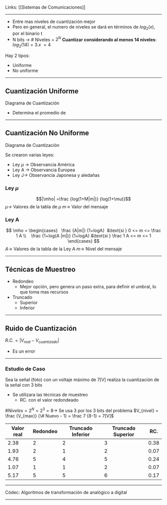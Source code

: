 Links: [[Sistemas de Comunicaciones]]
___

- Entre mas niveles de cuantización mejor
- Pero en general, el numero de niveles se dará en términos de $log_2(x)$, por el binario                                                                                                                                                                    t
- N bits $\rightarrow$ # Niveles = $2^N$
**Cuantizar considerando al menos 14 niveles**:
	$log_2(14)=3.x ~= 4$

Hay 2 tipos:
- Uniforme
- No uniforme
___
## Cuantización Uniforme
Diagrama de Cuantización
- Determina el promedio de 
___
## Cuantización No Uniforme
Diagrama de Cuantización

Se crearon varias leyes:
- Ley $\mu$ $\rightarrow$ Observancia América
- Ley A $\rightarrow$ Observancia Europea
- Ley J$\rightarrow$ Observancia Japonesa y aledañas

### Ley $\mu$
$$|\mho| =\frac {log(1+M|m|)} {log(1+\mu)}$$
	$\mu \rightarrow$ Valores de la tabla de $\mu$
	$m \rightarrow$   Valor del mensaje
### Ley A
$$
\mho = \begin{cases} 
  \frac {A|m|} {1+logA}  &\text{si } 0 <= m <= \frac 1 A \\  
   \frac {1+log(A |m|)} {1+logA} &\text{si }  \frac 1 A <= m <= 1 
\end{cases}
$$
	$A \rightarrow$ Valores de la tabla de la Ley A
	$m \rightarrow$ Nivel del mensaje
___
## Técnicas de Muestreo
- Redondeo
	- Mejor opción, pero genera un paso extra, para definir el umbral, lo que toma mas recursos
- Truncado
	- Superior
	- Inferior
___
## Ruido de Cuantización
$R.C.=|V_{real}-V_{cuantizado}|$
- Es un error
___
### Estudio de Caso
Sea la señal (foto) con un voltaje máximo de 7[V] realiza la cuantización de la señal con 3 bits
- Se utilizara las técnicas de muestreo
	- RC. con el valor redondeado

$\# Niveles = 2^N = 2^3 = 8 \rightarrow$    Se usa 3 por los 3 bits del problema 
$V_{nivel} = \frac {V_{max}} {\# Nuevo - 1} = \frac 7 {8-1} = 7[V]$

|Valor real| Redondeo|Truncado Inferior|Truncado Superior|RC.|
|---|---|---|---|---|
|2.38 |2 |2|3|0.38|
|1.93|2|1|2|0.07|
|4.76|5|4|5|0.24|
|1.07|1|1|2|0.07|
|5.17|5|5|6|0.17|


___
Códec: Algoritmos   de transformación de analógico a digital
___